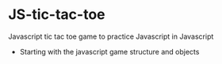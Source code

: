 # JS-tic-tac-toe
Javascript tic tac toe game to practice Javascript in Javascript
* Starting with the javascript game structure and objects